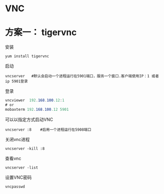 VNC
=====================

# 方案一： tigervnc

安装
```
yum install tigervnc
```
启动

```
vncserver	#默认会启动一个进程运行在5901端口，服务一个窗口.客户端使用IP：1 或者ip 5901登录
```
登录
```cs
vncviewer  192.168.100.12:1
# or
mobaxterm 192.168.100.12 5901
```

可以以指定方式启动VNC
```
vncserver :8	#启用一个进程运行在5908端口
```
关闭vnc进程
```
vncserver -kill :8
```
查看vnc
```
vncserver -list
```

设置VNC密码
```
vncpasswd
```
